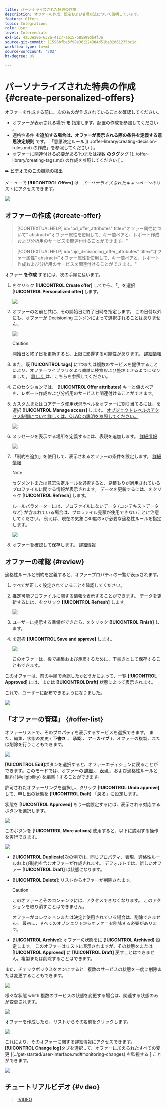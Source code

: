 ```yaml
---
title: パーソナライズされた特典の作成
description: オファーの作成、設定および管理方法について説明しています。
feature: Offers
topic: Integrations
role: User
level: Intermediate
exl-id: 4a53ea96-632a-41c7-ab15-b85b99db4f3e
source-git-commit: 11596bfbe5f98e362224384d51ba32d61275bc1d
workflow-type: tm+mt
source-wordcount: '702'
ht-degree: 0%

---
```


# パーソナライズされた特典の作成 {#create-personalized-offers}

オファーを作成する前に、次のものが作成されていることを確認してください。

* オファーが表示される場所 **を** 指定します。配置の作成を参照してください [ 。](../offer-library/creating-placements.md)
* 適格性条件 **を追加する場合は、オファーが表示される際の条件を定義する意思決定規則** です。 「意思決定ルール ](../offer-library/creating-decision-rules.md) の作成」を参照してください [ 。
* オファーに関連付ける必要がある1つまたは複数 **のタグ**&#x200B;タグ ](../offer-library/creating-tags.md) の作成を参照してください [ 。

➡️ [ ビデオでのこの機能の検出](#video)

メニューで **[!UICONTROL Offers]** は、パーソナライズされたキャンペーンのリストにアクセスできます。

![](../assets/offers_list.png)

## オファーの作成 {#create-offer}

>[!CONTEXTUALHELP]
>id="od_offer_attributes"
>title="オファー属性について"
>abstract="オファー属性を使用して、キー値ペアと、レポート作成および分析用のサービスを関連付けることができます。"

>[!CONTEXTUALHELP]
>id="ajo_decisioning_offer_attributes"
>title="オファー属性"
>abstract="オファー属性を使用して、キー値ペアと、レポート作成および分析用のサービスを関連付けることができます。"

オファー **を作成** するには、次の手順に従います。

1. をクリック **[!UICONTROL Create offer]** してから、「」を選択 **[!UICONTROL Personalized offer]** します。

   ![](../assets/create_offer.png)

1. オファーの名前と共に、その開始日と終了日時を指定します。 この日付以外にも、オファーが Decisioning エンジンによって選択されることはありません。

   ![](../assets/offer_details.png)

   >[!CAUTION]
   >
   >開始日と終了日を更新すると、上限に影響する可能性があります。 [詳細情報](add-constraints.md#capping-change-date)

1. また、既 **[!UICONTROL tags]** に1つまたは複数のサービスを提供することにより、オファーライブラリをより簡単に検索および整理できるようになりました。 [詳しく ](creating-tags.md) は、こちらを参照してください。

1. このセクションでは、 **[!UICONTROL Offer attributes]** キーと値のペアを、レポート作成および分析用のサービスと関連付けることができます。

1. カスタムまたはコアデータ使用状況ラベルをオファーに割り当てるには、を選択 **[!UICONTROL Manage access]** します。 [オブジェクトレベルのアクセス制御について詳しくは、OLAC の説明を参照してください。](../../administration/object-based-access.md)

   ![](../assets/offer_manage-access.png)

1. メッセージを表示する場所を定義するには、表現を追加します。 [詳細情報](add-representations.md)

   ![](../assets/channel-placement.png)

1. 「制約を追加」を使用して、表示されるオファーの条件を設定します。 [詳細情報](add-constraints.md)

   >[!NOTE]
   >
   >セグメントまたは意志決定ルールを選択すると、見積もりが適用されているプロファイルに関する情報が表示されます。 データを更新するには、をクリック **[!UICONTROL Refresh]** します。
   >
   >ルールパラメーターには、プロファイルにないデータ (コンテキストデータなど) が含まれている場合は、プロファイル見積が使用できないことに注意してください。 例えば、現在の気象に80度の≥が必要な適格性ルールを指定します。

   ![](../assets/offer-constraints-example.png)

1. オファーを確認して保存します。 [詳細情報](#review)

## オファーの確認 {#review}

適格性ルールと制約を定義すると、オファープロパティの一覧が表示されます。

1. すべてが正しく設定されていることを確認してください。

1. 推定可能プロファイルに関する情報を表示することができます。 データを更新するには、をクリック **[!UICONTROL Refresh]** します。

   ![](../assets/offer-summary-estimate.png)

1. ユーザーに提示する準備ができたら、をクリック **[!UICONTROL Finish]** します。

1. を選択 **[!UICONTROL Save and approve]** します。

   ![](../assets/offer_review.png)

   このオファーは、後で編集および承認するために、下書きとして保存することもできます。

このオファーは、前の手順で承認したかどうかによって、一覧 **[!UICONTROL Approved]** には、または **[!UICONTROL Draft]** 状態によって表示されます。

これで、ユーザーに配布できるようになりました。

![](../assets/offer_created.png)

## 「オファーの管理」 {#offer-list}

オファーリストで、そのプロパティを表示するサービスを選択できます。 また、編集、状態の変更 ( **下書き** 、 **承認** 、 **アーカイブ** )、オファーの複製、または削除を行うこともできます。

![](../assets/offer_created.png)

**[!UICONTROL Edit]**&#x200B;ボタンを選択すると、オファーエディションに戻ることができます。このモードでは、オファーの [ 詳細 ](#create-offer) 、 [ 表現 ](#representations) 、および適格性ルールと制約 ](#eligibility) を編集 [ することができます。

許可されたオファーリングを選択し、クリック **[!UICONTROL Undo approve]** して、申し出の状態を **[!UICONTROL Draft]** 「戻る」に設定します。

状態を **[!UICONTROL Approved]** もう一度設定するには、表示される対応するボタンを選択します。

![](../assets/offer_approve.png)

このボタンを **[!UICONTROL More actions]** 使用すると、以下に説明する操作を実行できます。

![](../assets/offer_more-actions.png)

* **[!UICONTROL Duplicate]**&#x200B;次の例では、同じプロパティ、表現、適格性ルールおよび制約を含むオファーが作成されます。 デフォルトでは、新しいオファー **[!UICONTROL Draft]** は状態になります。
* **[!UICONTROL Delete]**: リストからオファーが削除されます。

   >[!CAUTION]
   >
   >このオファーとそのコンテンツには、アクセスできなくなります。 このアクションを取り消すことはできません。
   >
   >オファーがコレクションまたは決定に使用されている場合は、削除できません。 最初に、すべてのオブジェクトからオファーを削除する必要があります。

* **[!UICONTROL Archive]**: オファーの状態をに **[!UICONTROL Archived]** 設定します。 このオファーはリストに表示されますが、その状態をまたは **[!UICONTROL Approved]** に **[!UICONTROL Draft]** 戻すことはできません。複製または削除することはできます。

また、チェックボックスをオンにすると、複数のサービスの状態を一度に削除または変更することもできます。

![](../assets/offer_multiple-selection.png)

様々な状態 whith 複数のサービスの状態を変更する場合は、関連する状態のみが変更されます。

![](../assets/offer_change-status.png)

オファーを作成したら、リストからその名前をクリックします。

![](../assets/offer_click-name.png)

これにより、そのオファーに関する詳細情報にアクセスできます。 **[!UICONTROL Change log]**&#x200B;タブを選択して、オファーに加えられたすべての変更 ](../get-started/user-interface.md#monitoring-changes) を監視する [ ことができます。

![](../assets/offer_information.png)

## チュートリアルビデオ {#video}

>[!VIDEO](https://video.tv.adobe.com/v/329375?quality=12)

